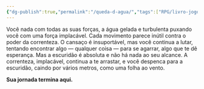 ```yaml
---
{"dg-publish":true,"permalink":"/queda-d-agua/","tags":["RPG/livro-jogo/Aasthar/story-points"],"created":"2024-12-23T14:57:36.570-05:00","updated":"2025-01-08T16:14:25.668-05:00"}
---
```



Você nada com todas as suas forças, a água gelada e turbulenta puxando você com uma força implacável. Cada movimento parece inútil contra o poder da correnteza. O cansaço é insuportável, mas você continua a lutar, tentando encontrar algo — qualquer coisa — para se agarrar, algo que te dê esperança. Mas a escuridão é absoluta e não há nada ao seu alcance. A correnteza, implacável, continua a te arrastar, e você despenca para a escuridão, caindo por vários metros, como uma folha ao vento.

**Sua jornada termina aqui.**
